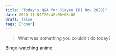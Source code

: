 ```yaml
---
title: "Today's Q&A for Jiayee (01 Nov 2020)"
date: 2020-11-01T20:42:00+08:00
draft: false
tags: ["qna"]
---
```

> What was something you couldn't do today?

Binge-watching anime.

